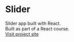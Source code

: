 # Slider

Slider app built with React.
<br/>
Built as part of a React course.
<br/>
[Visit project site](https://obrm-slider.netlify.app)
